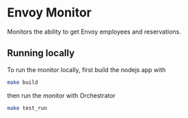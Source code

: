 # Envoy Monitor

Monitors the ability to get Envoy employees and reservations.

## Running locally

To run the monitor locally, first build the nodejs app with

```sh
make build
```

then run the monitor with Orchestrator

```sh
make test_run
```
